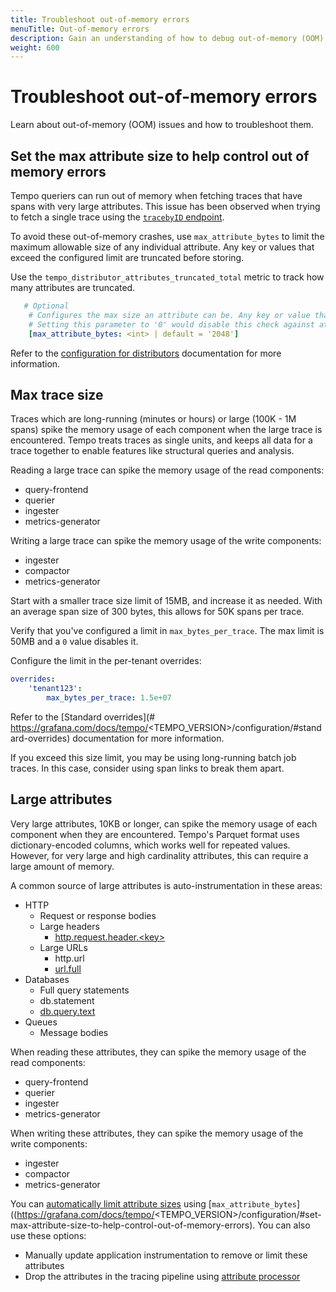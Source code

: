 ```yaml
---
title: Troubleshoot out-of-memory errors
menuTitle: Out-of-memory errors
description: Gain an understanding of how to debug out-of-memory (OOM) errors.
weight: 600
---
```


# Troubleshoot out-of-memory errors

Learn about out-of-memory (OOM) issues and how to troubleshoot them.

## Set the max attribute size to help control out of memory errors

Tempo queriers can run out of memory when fetching traces that have spans with very large attributes.
This issue has been observed when trying to fetch a single trace using the [`tracebyID` endpoint](https://grafana.com/docs/tempo/latest/api_docs/#query).

To avoid these out-of-memory crashes, use `max_attribute_bytes` to limit the maximum allowable size of any individual attribute.
Any key or values that exceed the configured limit are truncated before storing.

Use the `tempo_distributor_attributes_truncated_total` metric to track how many attributes are truncated.

```yaml
   # Optional
    # Configures the max size an attribute can be. Any key or value that exceeds this limit will be truncated before storing
    # Setting this parameter to '0' would disable this check against attribute size
    [max_attribute_bytes: <int> | default = '2048']
```

Refer to the [configuration for distributors](https://grafana.com/docs/tempo/<TEMPO_VERSION>/configuration/#set-max-attribute-size-to-help-control-out-of-memory-errors) documentation for more information.

## Max trace size

Traces which are long-running (minutes or hours) or large (100K - 1M spans) spike the memory usage of each component when the large trace is encountered.
Tempo treats traces as single units, and keeps all data for a trace together to enable features like structural queries and analysis.

Reading a large trace can spike the memory usage of the read components:

* query-frontend
* querier
* ingester
* metrics-generator

Writing a large trace can spike the memory usage of the write components:

* ingester
* compactor
* metrics-generator

Start with a smaller trace size limit of 15MB, and increase it as needed.
With an average span size of 300 bytes, this allows for 50K spans per trace.

Verify that you've configured a limit in `max_bytes_per_trace`.
The max limit is 50MB and a `0` value disables it.

Configure the limit in the per-tenant overrides:

```yaml
overrides:
    'tenant123':
        max_bytes_per_trace: 1.5e+07
```

Refer to the [Standard overrides](# https://grafana.com/docs/tempo/<TEMPO_VERSION>/configuration/#standard-overrides) documentation for more information.

If you exceed this size limit, you may be using long-running batch job traces. In this case, consider using span links to break them apart.

## Large attributes

Very large attributes, 10KB or longer, can spike the memory usage of each component when they are encountered.
Tempo's Parquet format uses dictionary-encoded columns, which works well for repeated values.
However, for very large and high cardinality attributes, this can require a large amount of memory.

A common source of large attributes is auto-instrumentation in these areas:

* HTTP
    * Request or response bodies
    * Large headers
        * [http.request.header.&lt;key>](https://opentelemetry.io/docs/specs/semconv/attributes-registry/http/)
    * Large URLs
        * http.url
        * [url.full](https://opentelemetry.io/docs/specs/semconv/attributes-registry/url/)
* Databases
    * Full query statements
    * db.statement
    * [db.query.text](https://opentelemetry.io/docs/specs/semconv/attributes-registry/db/)
* Queues
    * Message bodies

When reading these attributes, they can spike the memory usage of the read components:

* query-frontend
* querier
* ingester
* metrics-generator

When writing these attributes, they can spike the memory usage of the write components:
* ingester
* compactor
* metrics-generator

You can [automatically limit attribute sizes](https://github.com/grafana/tempo/pull/4335) using [`max_attribute_bytes`]((https://grafana.com/docs/tempo/<TEMPO_VERSION>/configuration/#set-max-attribute-size-to-help-control-out-of-memory-errors).
You can also use these options:

* Manually update application instrumentation to remove or limit these attributes
* Drop the attributes in the tracing pipeline using [attribute processor](https://github.com/open-telemetry/opentelemetry-collector-contrib/tree/main/processor/attributesprocessor)
